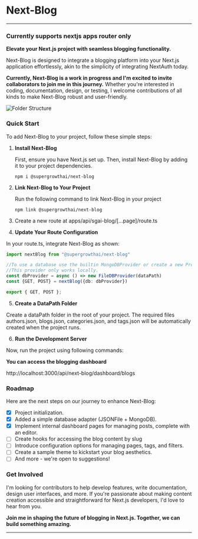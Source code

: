 # Next-Blog

****

### Currently supports nextjs apps router only

**Elevate your Next.js project with seamless blogging functionality.**

Next-Blog is designed to integrate a blogging platform into your Next.js application effortlessly, akin to the
simplicity of integrating NextAuth today.

**Currently, Next-Blog is a work in progress and I'm excited to invite collaborators to join me in this journey.**
Whether you're interested in coding, documentation, design, or testing, I welcome contributions of all kinds to make
Next-Blog robust and user-friendly.

![Folder Structure](https://github.com/captadexp/next-blog/blob/main/images/apps-router-folder-structure.png?raw=true)


### Quick Start

To add Next-Blog to your project, follow these simple steps:

1. **Install Next-Blog**

   First, ensure you have Next.js set up.
   Then, install Next-Blog by adding it to your project dependencies.
   ```shell
   npm i @supergrowthai/next-blog
   ```

2. **Link Next-Blog to Your Project**
 
   Run the following command to link Next-Blog in your project
   ```shell
   npm link @supergrowthai/next-blog
   ```

3. Create a new route at apps/api/sgai-blog/[...page]/route.ts

4. **Update Your Route Configuration**

In your route.ts, integrate Next-Blog as shown:

   ```typescript
   import nextBlog from "@supergrowthai/next-blog"

   //To use a database use the builtin MongoDBProvider or create a new Provider and create a pr?:D
   //This provider only works locally.    
   const dbProvider = async () => new FileDBProvider(dataPath) 
   const {GET, POST} = nextBlog({db: dbProvider})

   export { GET, POST };
   ```


5. **Create a DataPath Folder**

Create a dataPath folder in the root of your project. The required files authors.json, blogs.json, categories.json, and tags.json will be automatically created when the project runs.

6. **Run the Development Server**

Now, run the project using following commands:


  **You can access the blogging dashboard**

 http://localhost:3000/api/next-blog/dashboard/blogs
 


### Roadmap

Here are the next steps on our journey to enhance Next-Blog:

- [x] Project initialization.
- [x] Added a simple database adapter (JSONFile + MongoDB).
- [x] Implement internal dashboard pages for managing posts, complete with an editor.
- [ ] Create hooks for accessing the blog content by slug
- [ ] Introduce configuration options for managing pages, tags, and filters.
- [ ] Create a sample theme to kickstart your blog aesthetics.
- [ ] And more - we're open to suggestions!

### Get Involved

I'm looking for contributors to help develop features, write documentation, design user interfaces, and more. If
you're passionate about making content creation accessible and straightforward for Next.js developers, I'd love to hear
from you.

**Join me in shaping the future of blogging in Next.js. Together, we can build something amazing.**

---

